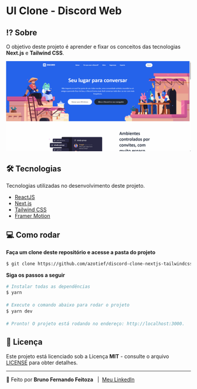 # UI Clone - Discord Web

## ⁉ Sobre

O objetivo deste projeto é aprender e fixar os conceitos das tecnologias **Next.js** e **Tailwind CSS**.

![Demo](./.github/images/demo.gif)

## 🛠 Tecnologias

Tecnologias utilizadas no desenvolvimento deste projeto.

- [ReactJS](https://pt-br.reactjs.org/)
- [Next.js](https://nextjs.org/)
- [Tailwind CSS](https://tailwindcss.com/docs/font-weight)
- [Framer Motion](https://www.framer.com/motion/)
## 💻 Como rodar

**Faça um clone deste repositório e acesse a pasta do projeto**

```bash
$ git clone https://github.com/azotief/discord-clone-nextjs-tailwindcss.git && cd discord-clone-nextjs-tailwindcss
```

**Siga os passos a seguir**

```bash
# Instalar todas as dependências
$ yarn

# Execute o comando abaixo para rodar o projeto
$ yarn dev

# Pronto! O projeto está rodando no endereço: http://localhost:3000.
```

## 📝 Licença

Este projeto está licenciado sob a Licença **MIT** - consulte o arquivo [LICENSE](LICENSE) para obter detalhes.

---

🚀 Feito por **Bruno Fernando Feitoza** &nbsp; | &nbsp;[Meu LinkedIn](https://www.linkedin.com/in/brunofeitoza634/)
